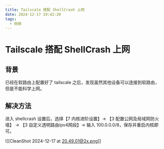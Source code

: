 ```yaml
---
title: Tailscale 搭配 ShellCrash 上网
date: 2024-12-17 19:42:20
tags:
  - 网络
---
```


# Tailscale 搭配 ShellCrash 上网

## 背景
已经在软路由上配置好了 tailscale 之后，发现虽然其他设备可以连接到软路由，但是不能科学上网。

## 解决方法
进入 shellcrash 设置后，选择【7 内核进阶设置】-> 【3 配置公网及局域网防火墙】 -> 【3 自定义透明路由ipv4网段】-> 输入 100.0.0.0/8，保存并重启内核即可。

![[CleanShot 2024-12-17 at 20.49.01@2x.png]]
